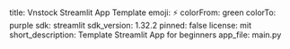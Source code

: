 title: Vnstock Streamlit App Template
emoji: ⚡
colorFrom: green
colorTo: purple
sdk: streamlit
sdk_version: 1.32.2
pinned: false
license: mit
short_description: Template Streamlit App for beginners
app_file: main.py